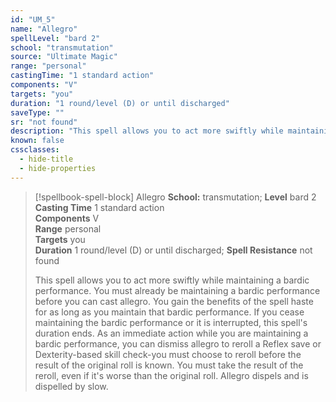 ```yaml
---
id: "UM_5"
name: "Allegro"
spellLevel: "bard 2"
school: "transmutation"
source: "Ultimate Magic"
range: "personal"
castingTime: "1 standard action"
components: "V"
targets: "you"
duration: "1 round/level (D) or until discharged"
saveType: ""
sr: "not found"
description: "This spell allows you to act more swiftly while maintaining a bardic performance. You must already be maintaining a bardic performance before you can cast allegro. You gain the benefits of the spell haste for as long as you maintain that bardic performance. If you cease maintaining the bardic performance or it is interrupted, this spell's duration ends. As an immediate action while you are maintaining a bardic performance, you can dismiss allegro to reroll a Reflex save or Dexterity-based skill check-you must choose to reroll before the result of the original roll is known. You must take the result of the reroll, even if it's worse than the original roll. Allegro dispels and is dispelled by slow."
known: false
cssclasses:
  - hide-title
  - hide-properties
---
```


> [!spellbook-spell-block] Allegro
> **School:** transmutation; **Level** bard 2
> **Casting Time** 1 standard action  
> **Components** V  
> **Range** personal  
> **Targets** you  
> **Duration** 1 round/level (D) or until discharged; **Spell Resistance** not found
> 
> This spell allows you to act more swiftly while maintaining a bardic performance. You must already be maintaining a bardic performance before you can cast allegro. You gain the benefits of the spell haste for as long as you maintain that bardic performance. If you cease maintaining the bardic performance or it is interrupted, this spell's duration ends. As an immediate action while you are maintaining a bardic performance, you can dismiss allegro to reroll a Reflex save or Dexterity-based skill check-you must choose to reroll before the result of the original roll is known. You must take the result of the reroll, even if it's worse than the original roll. Allegro dispels and is dispelled by slow.